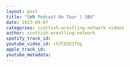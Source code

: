 ```yaml
---
layout: post
title: "SWN Podcast On Tour | SBX"
date: 2023-09-07
categories: scottish-wrestling-network videos
author: scottish-wrestling-network
spotify_track_id: 
youtube_video_id: ch7COZO1TVg
apple_track_id: 
youtube_metadata: 
---
```

